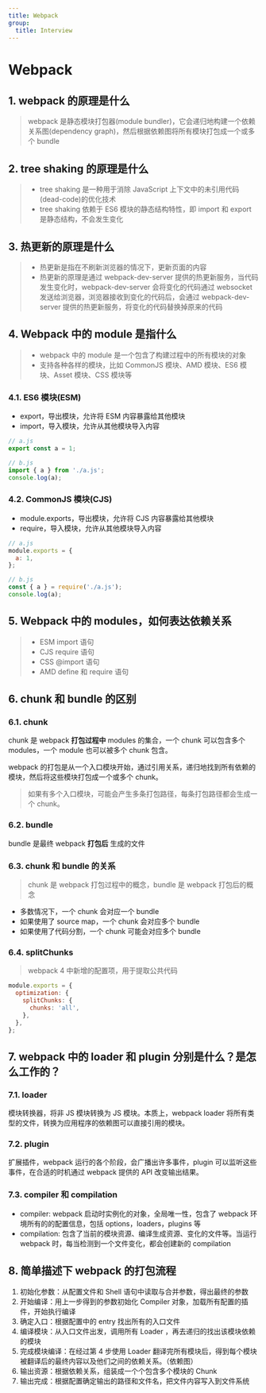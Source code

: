 ```yaml
---
title: Webpack
group:
  title: Interview
---
```


# Webpack

## 1. webpack 的原理是什么

> webpack 是静态模块打包器(module bundler)，它会递归地构建一个依赖关系图(dependency graph)，然后根据依赖图将所有模块打包成一个或多个 bundle

## 2. tree shaking 的原理是什么

> - tree shaking 是一种用于消除 JavaScript 上下文中的未引用代码(dead-code)的优化技术
> - tree shaking 依赖于 ES6 模块的静态结构特性，即 import 和 export 是静态结构，不会发生变化

## 3. 热更新的原理是什么

> - 热更新是指在不刷新浏览器的情况下，更新页面的内容
> - 热更新的原理是通过 webpack-dev-server 提供的热更新服务，当代码发生变化时，webpack-dev-server 会将变化的代码通过 websocket 发送给浏览器，浏览器接收到变化的代码后，会通过 webpack-dev-server 提供的热更新服务，将变化的代码替换掉原来的代码

## 4. Webpack 中的 module 是指什么

> - webpack 中的 module 是一个包含了构建过程中的所有模块的对象
> - 支持各种各样的模块，比如 CommonJS 模块、AMD 模块、ES6 模块、Asset 模块、CSS 模块等

### 4.1. ES6 模块(ESM)

- export，导出模块，允许将 ESM 内容暴露给其他模块
- import，导入模块，允许从其他模块导入内容

```js
// a.js
export const a = 1;

// b.js
import { a } from './a.js';
console.log(a);
```

### 4.2. CommonJS 模块(CJS)

- module.exports，导出模块，允许将 CJS 内容暴露给其他模块
- require，导入模块，允许从其他模块导入内容

```js
// a.js
module.exports = {
  a: 1,
};

// b.js
const { a } = require('./a.js');
console.log(a);
```

## 5. Webpack 中的 modules，如何表达依赖关系

> - ESM import 语句
> - CJS require 语句
> - CSS @import 语句
> - AMD define 和 require 语句

## 6. chunk 和 bundle 的区别

### 6.1. chunk

chunk 是 webpack **打包过程中** modules 的集合，一个 chunk 可以包含多个 modules，一个 module 也可以被多个 chunk 包含。

webpack 的打包是从一个入口模块开始，通过引用关系，递归地找到所有依赖的模块，然后将这些模块打包成一个或多个 chunk。

> 如果有多个入口模块，可能会产生多条打包路径，每条打包路径都会生成一个 chunk。

### 6.2. bundle

bundle 是最终 webpack **打包后** 生成的文件

### 6.3. chunk 和 bundle 的关系

> chunk 是 webpack 打包过程中的概念，bundle 是 webpack 打包后的概念

- 多数情况下，一个 chunk 会对应一个 bundle
- 如果使用了 source map，一个 chunk 会对应多个 bundle
- 如果使用了代码分割，一个 chunk 可能会对应多个 bundle

### 6.4. splitChunks

> webpack 4 中新增的配置项，用于提取公共代码

```js
module.exports = {
  optimization: {
    splitChunks: {
      chunks: 'all',
    },
  },
};
```

## 7. webpack 中的 loader 和 plugin 分别是什么？是怎么工作的？

### 7.1. loader

模块转换器，将非 JS 模块转换为 JS 模块。本质上，webpack loader 将所有类型的文件，转换为应用程序的依赖图可以直接引用的模块。

### 7.2. plugin

扩展插件，webpack 运行的各个阶段，会广播出许多事件，plugin 可以监听这些事件，在合适的时机通过 webpack 提供的 API 改变输出结果。

### 7.3. compiler 和 compilation

- compiler: webpack 启动时实例化的对象，全局唯一性，包含了 webpack 环境所有的的配置信息，包括 options，loaders，plugins 等
- compilation: 包含了当前的模块资源、编译生成资源、变化的文件等。当运行 webpack 时，每当检测到一个文件变化，都会创建新的 compilation

## 8. 简单描述下 webpack 的打包流程

1. 初始化参数：从配置文件和 Shell 语句中读取与合并参数，得出最终的参数
2. 开始编译：用上一步得到的参数初始化 Compiler 对象，加载所有配置的插件，开始执行编译
3. 确定入口：根据配置中的 entry 找出所有的入口文件
4. 编译模块：从入口文件出发，调用所有 Loader ，再去递归的找出该模块依赖的模块
5. 完成模块编译：在经过第 4 步使用 Loader 翻译完所有模块后，得到每个模块被翻译后的最终内容以及他们之间的依赖关系。（依赖图）
6. 输出资源：根据依赖关系，组装成一个个包含多个模块的 Chunk
7. 输出完成：根据配置确定输出的路径和文件名，把文件内容写入到文件系统
